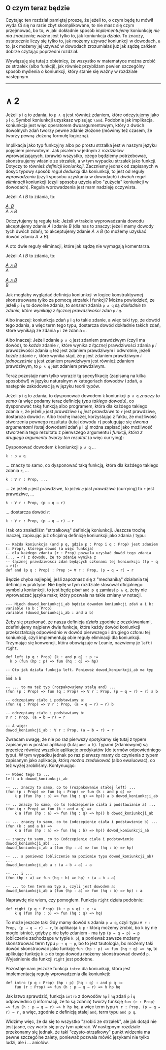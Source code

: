 ## O czym teraz będzie

Czytając ten rozdział pamiętaj proszę, że jeżeli to, o czym będę tu mówił wyda Ci się na razie zbyt
skomplikowane, to nie masz się czym przejmować, bo to, w jaki dokładnie sposób *implementujemy*
koniunkcję *nie ma znaczenia*; ważne jest tylko to, jak koniunkcja *działa*. To znaczy, ostatecznie
liczy się tylko to, jak możemy *używać* koniunkcji w dowodach, a to, jak możemy jej używać w
dowodach zrozumiałaś już jak sądzę całkiem dobrze czytając poprzedni rozdział.

Wywiązuję się tutaj z obietnicy, że wszystko w matematyce można zrobić ze strzałek (albo funkcji),
jak również przybliżam pewien szczególny sposób myślenia o koniunkcji, który stanie się ważny w
rozdziale następnym.

<hr>

# ∧ 2

Jeżeli `p` i `q` to zdania, to `p ∧ q` jest również zdaniem, które odczytujemy jako `p` i
`q`. Symbol koniunkcji uzyskasz wpisując `\and`. Podobnie jak implikacja, koniunkcja jest więc
operatorem dwuargumentowym, który z dwóch dowolnych zdań tworzy pewne zdanie złożone (mówimy też
czasem, że tworzy pewną złożoną formułę logiczną).

Implikacja jako typ funkcyjny albo po prostu strzałka jest w naszym języku pojęciem pierwotnym. Jak
pisałem w jednym z rozdziałów wprowadzających, (prawie) wszystko, czego będziemy potrzebować,
skonstruujemy właśnie ze strzałek, a w tym wypadku strzałek jako funkcji. Dotyczy to również
*definicji koniunkcji*. Zaczniemy jednak od zapisanych w dosyć typowy sposób *reguł dedukcji* dla
koniunkcji, to jest od reguły *wprowadzenia* (czyli sposobu uzyskania w dowodach) i *dwóch* reguł
*eliminacji* koniunkcji (czyli sposobu użycia albo "zużycia" koniunkcji w dowodach). Reguła
wprowadzenia jest mam nadzieję oczywista.

Jeżeli *A* i *B* to zdania, to:

<ins><em>A, B</em></ins>  
*A ∧ B*

Odczytujemy tą regułę tak: Jeżeli w trakcie wyprowadzania dowodu akceptujemy zdanie *A* i zdanie *B*
(dla nas to znaczy: jeżeli mamy dowody tych dwóch zdań), to akceptujemy zdanie *A ∧ B* (to możemy
uzyskać dowód zdania *A ∧ B*).

A oto dwie reguły eliminacji, które jak sądzę nie wymagają komentarza.

Jeżeli *A* i *B* to zdania, to:

<ins><em>A ∧ B</em></ins>  
*A*

<ins><em>A ∧ B</em></ins>  
*B*

Jak mogłaby wyglądać definicja koniunkcji w logice konstruktywnej skonstruowana tylko za pomocą
strzałek i funkcji? Można powiedzieć, że jeżeli `p` i `q` to dowolne zdania, to *sensem* zdania `p ∧
q` są *dokładnie te zdania, które wynikają z łącznej prawdziwości zdań `p` i `q`*.

Albo inaczej: koniunkcja zdań `p` i `q` to takie zdanie, a więc taki typ, że dowód tego zdania, a
więc term tego typu, dostarcza dowód dokładnie takich zdań, które wynikają ze zdania `p` i ze zdania
`q`.

Albo inaczej: Jeżeli zdanie `p ∧ q` jest zdaniem prawdziwym (czyli ma dowód), to *każde* zdanie `r`,
które wynika z *łącznej* prawdziwości zdania `p` *i* prawdziwości zdania `q` też jest zdaniem
prawdziwym i odwrotnie, jeżeli *każde* zdanie `r`, które wynika stąd, że `p` jest zdaniem prawdziwym
*i jednocześnie* `q` jest zdaniem prawdziwym jest również zdaniem prawdziwym, to `p ∧ q` jest
zdaniem prawdziwym.

Teraz pozostaje nam tylko wyrazić tą specyfikację (zapisaną na kilka sposobów!) w języku naturalnym
w kategoriach dowodów i zdań, a następnie zakodować ją w języku teorii typów.

Jeżeli `p` i `q` to zdania, to dysponować dowodem `k` koniunkcji `p ∧ q` *znaczy to samo* (a więc
podamy teraz definicję *typu takiego dowodu*), co dysponować taką funkcją albo programem, która dla
każdego takiego zdania `r`, że jeżeli *`p` jest prawdziwe i `q` jest prawdziwe* to `r` jest
prawdziwe, dostarcza dowód `r`. Albo trochę inaczej, korzystając z faktu, że możliwość stworzenia
pewnego rezultatu (tutaj dowodu `r`) posługując się *dwoma argumentami* (tutaj dowodami zdań `p` i
`q`) można zapisać jako możliwość stworzenia tego rezultatu z pierwszego argumentu i *funkcji, która
z drugiego argumentu tworzy ten rezultat* (a więc currying):

Dysponować dowodem `k` koniunkcji `p ∧ q` ...

```lean
k : p ∧ q
```

... znaczy to samo, co dysponować taką funkcją, która dla każdego takiego zdania `r`, ...

```lean
k : ∀ r : Prop, ...
```

... że jeżeli `p` jest prawdziwe, *to jeżeli `q` jest prawdziwe* (currying) to `r` jest prawdziwe,
...

```lean
k : ∀ r : Prop, (p → q → r)
```

... dostarcza dowód `r`:

```lean
k : ∀ r : Prop, (p → q → r) → r
```

I tak oto znaleźliśm "strzałkową" definicję koniunkcji. Jeszcze trochę inaczej, zapisując już
oficjalną definicję koniunkcji jako zdania / typu:

```lean
-- Każda koniunkcja (and p q, gdzie p : Prop i q : Prop) jest zdaniem (: Prop), którego dowód (a więc funkcja) 
-- dla każdego zdania (r : Prop) pozwala uzyskać dowód tego zdania (... → r) z dowodu, że to zdanie wynika z
-- łącznej prawdziwości zdań będących członami tej koniunkcji ((p → q → r)):
def and (p q : Prop) : Prop := ∀ r : Prop, (p → q → r) → r
```

Będzie chyba najlepiej, jeśli zapoznasz się z "mechaniką" działania tej definicji w praktyce. Nie
będę w tym rozdziale stosował oficjalnego symbolu koniunkcji, to jest będę pisał `and p q` zamiast
`p ∧ q`, żeby nie wprowadzać języka makr, który pozwala na takie zmiany w notacji.

```lean
--- Niech dowod_koniunkcji_ab będzie dowodem koniunkcji zdań a i b:
variable (a b : Prop)
variable (dowod_koniunkcji_ab : and a b)
```

Żeby się przekonać, że nasza definicja *działa* zgodnie z oczekiwaniami, zdefiniujemy najpierw dwie
funkcje, które każdy dowód koniunkcji przekształcają odpowiednio w dowód pierwszego i drugiego
członu tej koniunkcji, czyli implementują obie reguły eliminacji dla koniunkcji. Trzymając się
konwencji, która obowiązuje w Leanie, nazwiemy je `left` i `right`.

```lean
def left (p q : Prop) (k : and p q) : p :=
  k p (fun (hp : p) => fun (hq : q) => hp)

-- Oto jak działa funkcja left. Ponieważ dowod_koniunkcji_ab ma typ ...
and a b

-- ... to ma też typ (rozpakowujemy stałą and) ...
(fun (p : Prop) => fun (q : Prop) => ∀ r : Prop, (p → q → r) → r) a b

-- odczepiamy ciało i podstawiamy a:
(fun (q : Prop) => ∀ r : Prop, (a → q → r) → r) b

-- odczepiamy ciało i podstawiamy b:
∀ r : Prop, (a → b → r) → r

-- A więc:
dowod_koniunkcji_ab : ∀ r : Prop, (a → b → r) → r
```

Zwracam uwagę, że nie po raz pierwszy spotykamy się tutaj z typem zapisanym w postaci aplikacji
(tutaj `and a b`). Typami (zdaniowymi) są przecież również wszelkie aplikacje predykatów (do termów
odpowiedniego typu). W tym wypadku jednak po raz pierwszy mamy do czynienia z typem zapisanym jako
aplikacja, *którą można zredukować* (albo ewaluować), co też wyżej zrobiliśmy. Kontynuując:

```lean
-- Wobec tego to ...
left a b dowod_koniunkcji_ab

-- ... znaczy to samo, co to (rozpakowanie stałej left) ...
(fun (p : Prop) => fun (q : Prop) => fun (k : and p q) =>
    k p (fun (hp : p) => fun (hq : q) => hp)) a b dowod_koniunkcji_ab

-- .. znaczy to samo, co to (odczepienie ciała i podstawianie a) ...
(fun (q : Prop) => fun (k : and a q) =>
    k a (fun (hp : a) => fun (hq : q) => hp)) b dowod_koniunkcji_ab

-- ... znaczy to samo, co to (odczepienie ciała i podstawienie b) ...
(fun (k : and a b) =>
    k a (fun (hp : a) => fun (hq : b) => hp)) dowod_koniunkcji_ab

-- znaczy to samo, co to (odczepienie ciala i podstawienie dowod_koniunkcji_ab) ...
dowod_koniunkcji_ab a (fun (hp : a) => fun (hq : b) => hp)

-- ... a ponieważ (obliczenie na poziomie typu dowod_koniunkcji_ab) ...
dowod_koniunkcji_ab a : (a → b → a) → a

-- ... i ...
(fun (hp : a) => fun (hq : b) => hp) : (a → b → a)

-- ... to ten term ma typ a, czyli jest dowodem a:
dowod_koniunkcji_ab a (fun (hp : a) => fun (hq : b) => hp) : a
```

Naprawdę nie wiem, czy pomogłem. Funkcja `right` działa podobnie:

```lean
def right (p q : Prop) (k : p ∧ q) : q :=
    k q (fun (hp : p) => fun (hq : q) => hq)
```

To może jeszcze tak: Gdy mamy dowód `k` zdania `p ∧ q`, czyli typu `∀ r : Prop, (p → q → r) → r`, to
aplikacja `k p` - którą możemy zrobić, bo `k` by nie mogło istnieć, gdyby `p` nie było zdaniem - ma
typ `(p → q → p) → p` (obliczenie zachodzące w typie `k p`), a ponieważ zawsze możemy skonstruować
term typu `p → q → p`, bo to jest tautologia, bo możemy taki dowód skonstruować jako funkcję `fun
(hp : p) => fun (hq : q) => hp`, to aplikując funkcję `k p` do tego dowodu możemy skonstruować dowód
`p`. Wyjaśnienie dla funkcji `right` jest podobne.

Pozostaje nam jeszcze funkcja `intro` dla koniunkcji, która jest implementacją reguły wprowadzenia
dla koniunkcji:

```lean
def intro (p q : Prop) (hp : p) (hq : q) : and p q :=
    fun (r : Prop) => fun (h : p → q → r) => h hp hq
```

Jak łatwo sprawdzić, funkcja `intro` z dowodów `hp` i `hq` zdań `p` i `q` odpowiednio (i informacji,
że to są zdania) tworzy funkcję `fun (r : Prop) => fun (h : p → q → r) => h hp hq`, a więc term typu
`∀ r : Prop, (p → q → r) → r` , a więc, zgodnie z definicją stałej `and`, term typu `and p q`.

Widzimy więc, że da się to wszystko "zrobić ze strzałek", ale jak dotąd nie jest jasne, czy warto
się przy tym upierać. W następnym rozdziale przekonamy się jednak, że taki "czysto-strzałkowy" punkt
widzenia ma pewne szczególne zalety, ponieważ pozwala mówić językami nie tylko ludzi, ale i
... aniołów.
